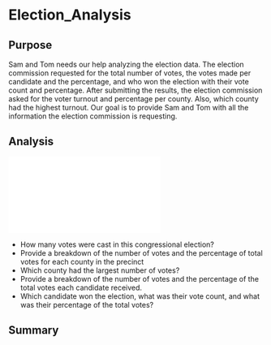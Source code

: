 # Election_Analysis
## Purpose
Sam and Tom needs our help analyzing the election data. The election commission requested for the total number of votes, the votes made per candidate and the percentage, and who won the election with their vote count and percentage. After submitting the results, the election commission asked for the voter turnout and percentage per county. Also, which county had the highest turnout. Our goal is to provide Sam and Tom with all the information the election commission is requesting.
## Analysis
![Election Results](analysis/election_challenge.txt)
* How many votes were cast in this congressional election?
* Provide a breakdown of the number of votes and the percentage of total votes for each county in the precinct
* Which county had the largest number of votes?
* Provide a breakdown of the number of votes and the percentage of the total votes each candidate received.
* Which candidate won the election, what was their vote count, and what was their percentage of the total votes?

## Summary
